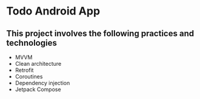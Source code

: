 # Todo Android App

## This project involves the following practices and technologies

- MVVM
- Clean architecture
- Retrofit
- Coroutines
- Dependency injection
- Jetpack Compose